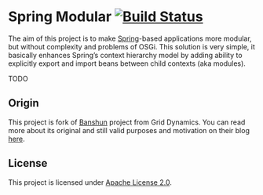 Spring Modular [![Build Status](https://travis-ci.org/jirutka/spring-modular.png)](https://travis-ci.org/jirutka/spring-modular)
==============

The aim of this project is to make [Spring](http://projects.spring.io/spring-framework/)-based applications more modular, but without complexity and problems of OSGi. This solution is very simple, it basically enhances Spring’s context hierarchy model by adding ability to explicitly export and import beans between child contexts (aka modules).

TODO


Origin
------

This project is fork of [Banshun](https://github.com/griddynamics/banshun) project from Grid Dynamics. You can read more about its original and still valid purposes and motivation on their blog [here](http://blog.griddynamics.com/2011/04/spring-nested-part-i-why.html).


License
-------

This project is licensed under [Apache License 2.0](http://www.apache.org/licenses/LICENSE-2.0.html).
